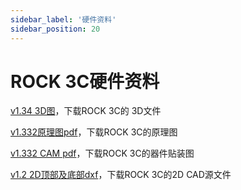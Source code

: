 ```yaml
---
sidebar_label: '硬件资料'
sidebar_position: 20
---
```


# ROCK 3C硬件资料

[v1.34 3D图](https://dl.radxa.com/rock3/docs/hw/3c/rock3c-v1.34.stp)，下载ROCK 3C的 3D文件

[v1.332原理图pdf](https://dl.radxa.com/rock3/docs/hw/3c/ROCK-3C-V1.332-SCH.pdf)，下载ROCK 3C的原理图

[v1.332 CAM pdf](https://dl.radxa.com/rock3/docs/hw/3c/ROCK-3C-V1.332-SMD.pdf)，下载ROCK 3C的器件贴装图

[v1.2 2D顶部及底部dxf](https://dl.radxa.com/rock3/docs/hw/3c/rock3c_v1.2_2d_dxf.zip)，下载ROCK 3C的2D CAD源文件
